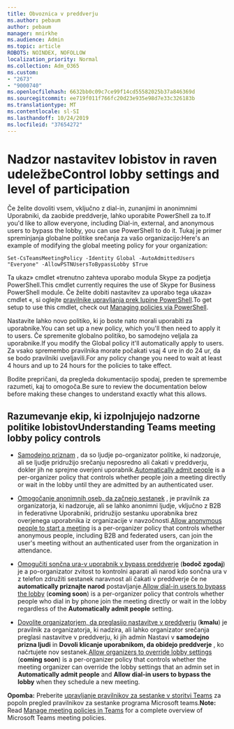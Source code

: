 ```yaml
---
title: Obvoznica v preddverju
ms.author: pebaum
author: pebaum
manager: mnirkhe
ms.audience: Admin
ms.topic: article
ROBOTS: NOINDEX, NOFOLLOW
localization_priority: Normal
ms.collection: Adm_O365
ms.custom:
- "2673"
- "9000740"
ms.openlocfilehash: 6632bb0c09c7ce99f14cd55582025b37a846369d
ms.sourcegitcommit: ee719f011f766fc20d23e935e98d7e33c326183b
ms.translationtype: MT
ms.contentlocale: sl-SI
ms.lasthandoff: 10/24/2019
ms.locfileid: "37654272"
---
```

# <a name="control-lobby-settings-and-level-of-participation"></a><span data-ttu-id="ef40d-102">Nadzor nastavitev lobistov in raven udeležbe</span><span class="sxs-lookup"><span data-stu-id="ef40d-102">Control lobby settings and level of participation</span></span>

<span data-ttu-id="ef40d-103">Če želite dovoliti vsem, vključno z dial-in, zunanjimi in anonimnimi Uporabniki, da zaobide preddverje, lahko uporabite PowerShell za to.</span><span class="sxs-lookup"><span data-stu-id="ef40d-103">If you'd like to allow everyone, including Dial-in, external, and anonymous users to bypass the lobby, you can use PowerShell to do it.</span></span> <span data-ttu-id="ef40d-104">Tukaj je primer spreminjanja globalne politike srečanja za vašo organizacijo:</span><span class="sxs-lookup"><span data-stu-id="ef40d-104">Here's an example of modifying the global meeting policy for your organization:</span></span>

`Set-CsTeamsMeetingPolicy -Identity Global -AutoAdmittedUsers "Everyone" -AllowPSTNUsersToBypassLobby $True`

<span data-ttu-id="ef40d-105">Ta ukaz» cmdlet «trenutno zahteva uporabo modula Skype za podjetja PowerShell.</span><span class="sxs-lookup"><span data-stu-id="ef40d-105">This cmdlet currently requires the use of Skype for Business PowerShell module.</span></span> <span data-ttu-id="ef40d-106">Če želite dobiti nastavitev za uporabo tega ukaza» cmdlet «, si oglejte [pravilnike upravljanja prek lupine PowerShell](https://docs.microsoft.com/en-us/microsoftteams/teams-powershell-overview#managing-policies-via-powershell).</span><span class="sxs-lookup"><span data-stu-id="ef40d-106">To get setup to use this cmdlet, check out [Managing policies via PowerShell](https://docs.microsoft.com/en-us/microsoftteams/teams-powershell-overview#managing-policies-via-powershell).</span></span>

<span data-ttu-id="ef40d-107">Nastavite lahko novo politiko, ki jo boste nato morali uporabiti za uporabnike.</span><span class="sxs-lookup"><span data-stu-id="ef40d-107">You can set up a new policy, which you'll then need to apply it to users.</span></span> <span data-ttu-id="ef40d-108">Če spremenite globalno politiko, bo samodejno veljala za uporabnike.</span><span class="sxs-lookup"><span data-stu-id="ef40d-108">If you modify the Global policy it'll automatically apply to users.</span></span> <span data-ttu-id="ef40d-109">Za vsako spremembo pravilnika morate počakati vsaj 4 ure in do 24 ur, da se bodo pravilniki uveljavili.</span><span class="sxs-lookup"><span data-stu-id="ef40d-109">For any policy change you need to wait at least 4 hours and up to 24 hours for the policies to take effect.</span></span>

<span data-ttu-id="ef40d-110">Bodite prepričani, da pregleda dokumentacijo spodaj, preden te spremembe razumeti, kaj to omogoča.</span><span class="sxs-lookup"><span data-stu-id="ef40d-110">Be sure to review the documentation below before making these changes to understand exactly what this allows.</span></span>

## <a name="understanding-teams-meeting-lobby-policy-controls"></a><span data-ttu-id="ef40d-111">Razumevanje ekip, ki izpolnjujejo nadzorne politike lobistov</span><span class="sxs-lookup"><span data-stu-id="ef40d-111">Understanding Teams meeting lobby policy controls</span></span>

- <span data-ttu-id="ef40d-112">[Samodejno priznam](https://docs.microsoft.com/microsoftteams/meeting-policies-in-teams#automatically-admit-people) , da so ljudje po-organizator politike, ki nadzoruje, ali se ljudje pridružijo srečanju neposredno ali čakati v preddverju, dokler jih ne sprejme overjeni uporabnik.</span><span class="sxs-lookup"><span data-stu-id="ef40d-112">[Automatically admit people](https://docs.microsoft.com/microsoftteams/meeting-policies-in-teams#automatically-admit-people) is a per-organizer policy that controls whether people join a meeting directly or wait in the lobby until they are admitted by an authenticated user.</span></span>

- <span data-ttu-id="ef40d-113">[Omogočanje anonimnih oseb, da začnejo sestanek](https://docs.microsoft.com/microsoftteams/meeting-policies-in-teams#allow-anonymous-people-to-start-a-meeting) , je pravilnik za organizatorja, ki nadzoruje, ali se lahko anonimni ljudje, vključno z B2B in federativne Uporabniki, pridružijo sestanku uporabnika brez overjenega uporabnika iz organizacije v navzočnosti.</span><span class="sxs-lookup"><span data-stu-id="ef40d-113">[Allow anonymous people to start a meeting](https://docs.microsoft.com/microsoftteams/meeting-policies-in-teams#allow-anonymous-people-to-start-a-meeting) is a per-organizer policy that controls whether anonymous people, including B2B and federated users, can join the user's meeting without an authenticated user from the organization in attendance.</span></span>

- <span data-ttu-id="ef40d-114">[Omogučiti sončna ura-v uporabnik v bypass preddverje](https://docs.microsoft.com/en-us/microsoftteams/meeting-policies-in-teams#allow-dial-in-users-to-bypass-the-lobby-coming-soon) (**bodoč zgodaj**) je a po-organizator zvitost to kontrolni aparati ali narod kdo sončna ura v z telefon združiti sestanek naravnost ali čakati v preddverje če ne **automatically priznajte narod** postavljanje.</span><span class="sxs-lookup"><span data-stu-id="ef40d-114">[Allow dial-in users to bypass the lobby](https://docs.microsoft.com/en-us/microsoftteams/meeting-policies-in-teams#allow-dial-in-users-to-bypass-the-lobby-coming-soon) (**coming soon**) is a per-organizer policy that controls whether people who dial in by phone join the meeting directly or wait in the lobby regardless of the **Automatically admit people** setting.</span></span>

- <span data-ttu-id="ef40d-115">[Dovolite organizatorjem, da preglasijo nastavitve v preddverju](https://docs.microsoft.com/microsoftteams/meeting-policies-in-teams#allow-organizers-to-override-lobby-settings-coming-soon) (**kmalu**) je pravilnik za organizatorja, ki nadzira, ali lahko organizator srečanja preglasi nastavitve v preddverju, ki jih admin Nastavi v **samodejno prizna ljudi** in **Dovoli klicanje uporabnikom, da obidejo preddverje** , ko načrtujete nov sestanek.</span><span class="sxs-lookup"><span data-stu-id="ef40d-115">[Allow organizers to override lobby settings](https://docs.microsoft.com/microsoftteams/meeting-policies-in-teams#allow-organizers-to-override-lobby-settings-coming-soon) (**coming soon**) is a per-organizer policy that controls whether the meeting organizer can override the lobby settings that an admin set in **Automatically admit people** and **Allow dial-in users to bypass the lobby** when they schedule a new meeting.</span></span>

<span data-ttu-id="ef40d-116">**Opomba:** Preberite [upravljanje pravilnikov za sestanke v storitvi Teams](https://docs.microsoft.com/en-us/microsoftteams/meeting-policies-in-teams) za popoln pregled pravilnikov za sestanke programa Microsoft teams.</span><span class="sxs-lookup"><span data-stu-id="ef40d-116">**Note:** Read [Manage meeting policies in Teams](https://docs.microsoft.com/en-us/microsoftteams/meeting-policies-in-teams) for a complete overview of Microsoft Teams meeting policies.</span></span>
